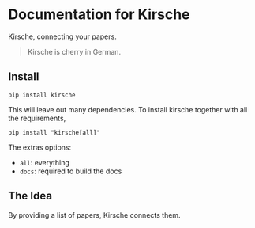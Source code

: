 # Documentation for Kirsche

Kirsche, connecting your papers.

> Kirsche is cherry in German.


## Install

```
pip install kirsche
```

This will leave out many dependencies. To install kirsche together with all the requirements,

```
pip install "kirsche[all]"
```

The extras options:

- `all`: everything
- `docs`: required to build the docs

## The Idea

By providing a list of papers, Kirsche connects them.
